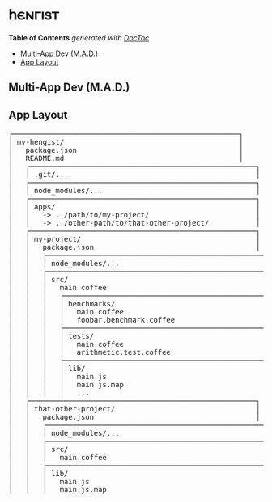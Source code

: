 
# 𐌷𐌴𐌽𐌲𐌹𐍃𐍄

<!-- START doctoc generated TOC please keep comment here to allow auto update -->
<!-- DON'T EDIT THIS SECTION, INSTEAD RE-RUN doctoc TO UPDATE -->
**Table of Contents**  *generated with [DocToc](https://github.com/thlorenz/doctoc)*

- [Multi-App Dev (M.A.D.)](#multi-app-dev-mad)
- [App Layout](#app-layout)

<!-- END doctoc generated TOC please keep comment here to allow auto update -->



## Multi-App Dev (M.A.D.)

## App Layout



<pre>
┌─────────────────────────────────────────────────────┐
│ my-hengist/                                         │
│   package.json                                      │
│   README.md                                         │
│   ┌─────────────────────────────────────────────────────┐
│   │ .git/...                                            │
│   ┌─────────────────────────────────────────────────────┐
│   │ node_modules/...                                    │
│   ┌─────────────────────────────────────────────────────┐
│   │ apps/                                               │
│   │   -> ../path/to/my-project/                         │
│   │   -> ../other-path/to/that-other-project/           │
│   ┌─────────────────────────────────────────────────────┐
│   │ my-project/                                         │
│   │   package.json                                      │
│   │   ┌─────────────────────────────────────────────────────┐
│   │   │ node_modules/...                                    │
│   │   ┌─────────────────────────────────────────────────────┐
│   │   │ src/                                                │
│   │   │   main.coffee                                       │
│   │   │   ┌─────────────────────────────────────────────────────┐
│   │   │   │ benchmarks/                                         │
│   │   │   │   main.coffee                                       │
│   │   │   │   foobar.benchmark.coffee                           │
│   │   │   ┌─────────────────────────────────────────────────────┐
│   │   │   │ tests/                                              │
│   │   │   │   main.coffee                                       │
│   │   │   │   arithmetic.test.coffee                            │
│   │   │   ┌─────────────────────────────────────────────────────┐
│   │   │   │ lib/                                                │
│   │   │   │   main.js                                           │
│   │   │   │   main.js.map                                       │
│   │   │   │   ...                                               │
│   ┌─────────────────────────────────────────────────────┐
│   │ that-other-project/                                 │
│   │   package.json                                      │
│   │   ┌─────────────────────────────────────────────────────┐
│   │   │ node_modules/...                                    │
│   │   ┌─────────────────────────────────────────────────────┐
│   │   │ src/                                                │
│   │   │   main.coffee                                       │
│   │   ┌─────────────────────────────────────────────────────┐
│   │   │ lib/                                                │
│   │   │   main.js                                           │
│   │   │   main.js.map                                       │
</pre>


